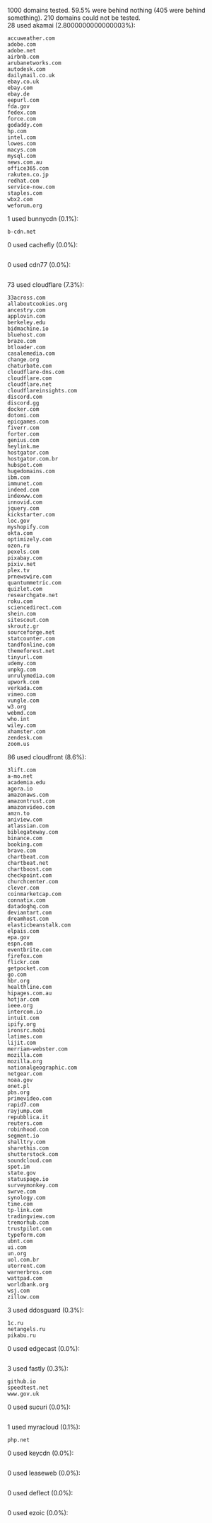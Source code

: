 1000 domains tested. 59.5% were behind nothing (405 were behind something). 210 domains could not be tested.<br>
28 used akamai (2.8000000000000003%):
```
accuweather.com
adobe.com
adobe.net
airbnb.com
arubanetworks.com
autodesk.com
dailymail.co.uk
ebay.co.uk
ebay.com
ebay.de
eepurl.com
fda.gov
fedex.com
force.com
godaddy.com
hp.com
intel.com
lowes.com
macys.com
mysql.com
news.com.au
office365.com
rakuten.co.jp
redhat.com
service-now.com
staples.com
wbx2.com
weforum.org
```

1 used bunnycdn (0.1%):
```
b-cdn.net
```

0 used cachefly (0.0%):
```

```

0 used cdn77 (0.0%):
```

```

73 used cloudflare (7.3%):
```
33across.com
allaboutcookies.org
ancestry.com
applovin.com
berkeley.edu
bidmachine.io
bluehost.com
braze.com
btloader.com
casalemedia.com
change.org
chaturbate.com
cloudflare-dns.com
cloudflare.com
cloudflare.net
cloudflareinsights.com
discord.com
discord.gg
docker.com
dotomi.com
epicgames.com
fiverr.com
forter.com
genius.com
heylink.me
hostgator.com
hostgator.com.br
hubspot.com
hugedomains.com
ibm.com
immunet.com
indeed.com
indexww.com
innovid.com
jquery.com
kickstarter.com
loc.gov
myshopify.com
okta.com
optimizely.com
ozon.ru
pexels.com
pixabay.com
pixiv.net
plex.tv
prnewswire.com
quantummetric.com
quizlet.com
researchgate.net
roku.com
sciencedirect.com
shein.com
sitescout.com
skroutz.gr
sourceforge.net
statcounter.com
tandfonline.com
themeforest.net
tinyurl.com
udemy.com
unpkg.com
unrulymedia.com
upwork.com
verkada.com
vimeo.com
vungle.com
w3.org
webmd.com
who.int
wiley.com
xhamster.com
zendesk.com
zoom.us
```

86 used cloudfront (8.6%):
```
3lift.com
a-mo.net
academia.edu
agora.io
amazonaws.com
amazontrust.com
amazonvideo.com
amzn.to
aniview.com
atlassian.com
biblegateway.com
binance.com
booking.com
brave.com
chartbeat.com
chartbeat.net
chartboost.com
checkpoint.com
churchcenter.com
clever.com
coinmarketcap.com
connatix.com
datadoghq.com
deviantart.com
dreamhost.com
elasticbeanstalk.com
elpais.com
epa.gov
espn.com
eventbrite.com
firefox.com
flickr.com
getpocket.com
go.com
hbr.org
healthline.com
hipages.com.au
hotjar.com
ieee.org
intercom.io
intuit.com
ipify.org
ironsrc.mobi
latimes.com
lijit.com
merriam-webster.com
mozilla.com
mozilla.org
nationalgeographic.com
netgear.com
noaa.gov
onet.pl
pbs.org
primevideo.com
rapid7.com
rayjump.com
repubblica.it
reuters.com
robinhood.com
segment.io
shalltry.com
sharethis.com
shutterstock.com
soundcloud.com
spot.im
state.gov
statuspage.io
surveymonkey.com
swrve.com
synology.com
time.com
tp-link.com
tradingview.com
tremorhub.com
trustpilot.com
typeform.com
ubnt.com
ui.com
un.org
uol.com.br
utorrent.com
warnerbros.com
wattpad.com
worldbank.org
wsj.com
zillow.com
```

3 used ddosguard (0.3%):
```
1c.ru
netangels.ru
pikabu.ru
```

0 used edgecast (0.0%):
```

```

3 used fastly (0.3%):
```
github.io
speedtest.net
www.gov.uk
```

0 used sucuri (0.0%):
```

```

1 used myracloud (0.1%):
```
php.net
```

0 used keycdn (0.0%):
```

```

0 used leaseweb (0.0%):
```

```

0 used deflect (0.0%):
```

```

0 used ezoic (0.0%):
```

```
